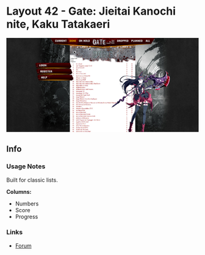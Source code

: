 # Layout 42 - Gate: Jieitai Kanochi nite, Kaku Tatakaeri

![](gallery/demo.jpg)

## Info

### Usage Notes

Built for classic lists.

**Columns:**

- Numbers
- Score
- Progress

### Links

- [Forum](https://myanimelist.net/forum/?topicid=1465938)